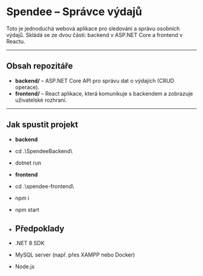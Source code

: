 # Spendee – Správce výdajů

Toto je jednoduchá webová aplikace pro sledování a správu osobních výdajů. Skládá se ze dvou částí: backend v ASP.NET Core a frontend v Reactu.

---

## Obsah repozitáře

- **backend/** – ASP.NET Core API pro správu dat o výdajích (CRUD operace).
- **frontend/** – React aplikace, která komunikuje s backendem a zobrazuje uživatelské rozhraní.

---

## Jak spustit projekt

- **backend**
- cd .\SpendeeBackend\
- dotnet run
- **frontend**
- cd .\spendee-frontend\
- npm i
- npm start

- ## Předpoklady
- .NET 8 SDK
- MySQL server (např. přes XAMPP nebo Docker)
- Node.js
